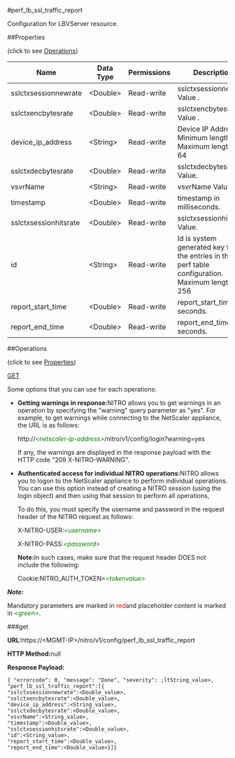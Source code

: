 #perf_lb_ssl_traffic_report

Configuration for LBVServer resource.


##Properties 
<span>(click to see [Operations](#opera))</span>


<table><thead><tr><th>Name</th><th>Data Type</th><th>Permissions</th><th>Description</th></tr></thead><tbody><tr><td>sslctxsessionnewrate</td><td>&lt;Double></td><td>Read-write</td><td>sslctxsessionnewrate Value .</td></tr><tr><td>sslctxencbytesrate</td><td>&lt;Double></td><td>Read-write</td><td>sslctxencbytesrate Value .</td></tr><tr><td>device_ip_address</td><td>&lt;String></td><td>Read-write</td><td>Device IP Address.<br>Minimum length = 1<br>Maximum length = 64</td></tr><tr><td>sslctxdecbytesrate</td><td>&lt;Double></td><td>Read-write</td><td>sslctxdecbytesrate Value.</td></tr><tr><td>vsvrName</td><td>&lt;String></td><td>Read-write</td><td>vsvrName Value .</td></tr><tr><td>timestamp</td><td>&lt;Double></td><td>Read-write</td><td>timestamp in milliseconds.</td></tr><tr><td>sslctxsessionhitsrate</td><td>&lt;Double></td><td>Read-write</td><td>sslctxsessionhitsrate Value.</td></tr><tr><td>id</td><td>&lt;String></td><td>Read-write</td><td>Id is system generated key for all the entries in this perf table configuration.<br>Maximum length = 256</td></tr><tr><td>report_start_time</td><td>&lt;Double></td><td>Read-write</td><td>report_start_time in seconds.</td></tr><tr><td>report_end_time</td><td>&lt;Double></td><td>Read-write</td><td>report_end_time in seconds.</td></tr></tbody></table>
##Operations 
<span>(click to see [Properties](#prope))</span>


[GET]()


Some options that you can use for each operations:
<ul><li><p><b>Getting warnings in response:</b>NITRO allows you to get warnings in an operation by specifying the "warning" query parameter as "yes". For example, to get warnings while connecting to the NetScaler appliance, the URL is as follows:</p><p>http://<span style="color:green;font-style:italic;">&lt;netscaler-ip-address&gt;</span>/nitro/v1/config/login?warning=yes</p><p>If any, the warnings are displayed in the response payload with the HTTP code "209 X-NITRO-WARNING".</p></li><li><p><b>Authenticated access for individual NITRO operations:</b>NITRO allows you to logon to the NetScaler appliance to perform individual operations. You can use this option instead of creating a NITRO session (using the login object) and then using that session to perform all operations,</p><p>To do this, you must specify the username and password in the request header of the NITRO request as follows:</p><p>X-NITRO-USER:<span style="color:green;font-style:italic;">&lt;username&gt;</span></p><p>X-NITRO-PASS:<span style="color:green;font-style:italic;">&lt;password&gt;</span></p><p><b>Note:</b>In such cases, make sure that the request header DOES not include the following:</p><p>Cookie:NITRO_AUTH_TOKEN=<span style="color:green;font-style:italic;">&lt;tokenvalue&gt;</span></p></li></ul>



***Note:*** 
Mandatory parameters are marked in <span style="color:#FF0000;">red</span>and placeholder content is marked in <span style="color:green;font-style:italic">&lt;green&gt;</span>.

###get



<b>URL:</b>https://&lt;MGMT-IP&gt;/nitro/v1/config/perf_lb_ssl_traffic_report
<b>HTTP Method:</b>null
<b>Response Payload: </b>```{ "errorcode": 0, "message": "Done", "severity": ;ltString_value>, "perf_lb_ssl_traffic_report":[{"sslctxsessionnewrate":<Double_value>,"sslctxencbytesrate":<Double_value>,"device_ip_address":<String_value>,"sslctxdecbytesrate":<Double_value>,"vsvrName":<String_value>,"timestamp":<Double_value>,"sslctxsessionhitsrate":<Double_value>,"id":<String_value>,"report_start_time":<Double_value>,"report_end_time":<Double_value>}]}```



